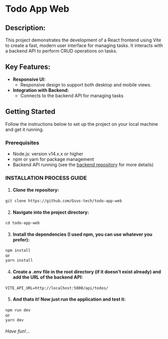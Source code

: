 # Todo App Web

## Description:
This project demonstrates the development of a React frontend using Vite to create a fast, modern user interface for managing tasks. It interacts with a backend API to perform CRUD operations on tasks.

## Key Features:
- **Responsive UI:**  
    - Responsive design to support both desktop and mobile views.  
- **Integration with Backend:**  
    - Connects to the backend API for managing tasks

## Getting Started
Follow the instructions below to set up the project on your local machine and get it running.

### Prerequisites
- Node.js: version v14.x.x or higher
- npm or yarn for package management
- Backend API running (see the [backend repository](https://github.com/Gsus-tech/todo-app-backend) for more details)


### **INSTALLATION PROCESS GUIDE**

1. #### Clone the repository:
`git clone https://github.com/Gsus-tech/todo-app-web`

2. #### Navigate into the project directory:
`cd todo-app-web`

3. #### Install the dependencies (I used npm, you can use whatever you prefer):
`npm install` 
<br>or<br>
`yarn install` 

4. #### Create a .env file in the root directory (if it doesn’t exist already) and add the URL of the backend API:
`VITE_API_URL=http://localhost:5000/api/todos/`

5. #### And thats it! Now just run the application and test it:
`npm run dev` 
<br>or<br>
`yarn dev` 


###### Have fun!...